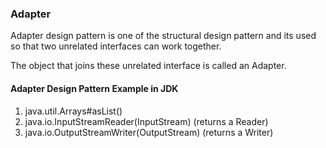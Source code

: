 ### Adapter 
Adapter design pattern is one of the structural design pattern and its used so that two unrelated interfaces can work together.

The object that joins these unrelated interface is called an Adapter.


#### Adapter Design Pattern Example in JDK
1. java.util.Arrays#asList()
2. java.io.InputStreamReader(InputStream) (returns a Reader)
3. java.io.OutputStreamWriter(OutputStream) (returns a Writer)